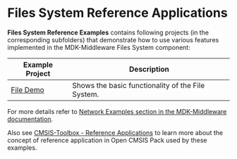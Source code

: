 # Files System Reference Applications

**Files System Reference Examples** contains following projects (in the corresponding subfolders) that demonstrate how to use various features implemented in the MDK-Middleware Files System component:

| Example Project          | Description                                       |
|--------------------------|---------------------------------------------------|
| [File Demo](./File_Demo) | Shows the basic functionality of the File System. |

For more details refer to [Network Examples section in the MDK-Middleware documentation](https://arm-software.github.io/MDK-Middleware/latest/FileSystem/examples.html).

Also see [CMSIS-Toolbox - Reference Applications](https://github.com/Open-CMSIS-Pack/cmsis-toolbox/blob/main/docs/ReferenceApplications.md) to learn more about the concept of reference application in Open CMSIS Pack used by these examples.
